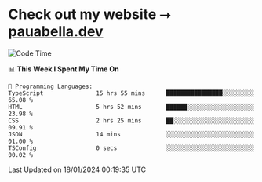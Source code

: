 # Check out my website ⭢ [pauabella.dev](https://pauabella.dev)

<!--START_SECTION:waka-->
![Code Time](http://img.shields.io/badge/Code%20Time-2%2C862%20hrs-blue)

📊 **This Week I Spent My Time On** 

```text
💬 Programming Languages: 
TypeScript               15 hrs 55 mins      ████████████████░░░░░░░░░   65.08 % 
HTML                     5 hrs 52 mins       ██████░░░░░░░░░░░░░░░░░░░   23.98 % 
CSS                      2 hrs 25 mins       ██░░░░░░░░░░░░░░░░░░░░░░░   09.91 % 
JSON                     14 mins             ░░░░░░░░░░░░░░░░░░░░░░░░░   01.00 % 
TSConfig                 0 secs              ░░░░░░░░░░░░░░░░░░░░░░░░░   00.02 % 
```


 Last Updated on 18/01/2024 00:19:35 UTC
<!--END_SECTION:waka-->
